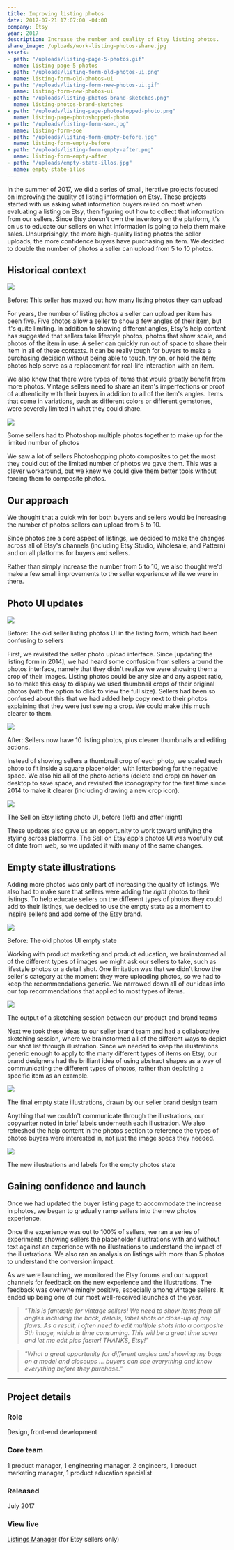 ```yaml
---
title: Improving listing photos
date: 2017-07-21 17:07:00 -04:00
company: Etsy
year: 2017
description: Increase the number and quality of Etsy listing photos.
share_image: /uploads/work-listing-photos-share.jpg
assets:
- path: "/uploads/listing-page-5-photos.gif"
  name: listing-page-5-photos
- path: "/uploads/listing-form-old-photos-ui.png"
  name: listing-form-old-photos-ui
- path: "/uploads/listing-form-new-photos-ui.gif"
  name: listing-form-new-photos-ui
- path: "/uploads/listing-photos-brand-sketches.png"
  name: listing-photos-brand-sketches
- path: "/uploads/listing-page-photoshopped-photo.png"
  name: listing-page-photoshopped-photo
- path: "/uploads/listing-form-soe.jpg"
  name: listing-form-soe
- path: "/uploads/listing-form-empty-before.jpg"
  name: listing-form-empty-before
- path: "/uploads/listing-form-empty-after.png"
  name: listing-form-empty-after
- path: "/uploads/empty-state-illos.jpg"
  name: empty-state-illos
---
```


In the summer of 2017, we did a series of small, iterative projects focused on improving the quality of listing information on Etsy. These projects started with us asking what information buyers relied on most when evaluating a listing on Etsy, then figuring out how to collect that information from our sellers. Since Etsy doesn't own the inventory on the platform, it's on us to educate our sellers on what information is going to help them make sales. Unsurprisingly, the more high-quality listing photos the seller uploads, the more confidence buyers have purchasing an item. We decided to double the number of photos a seller can upload from 5 to 10 photos.

## Historical context

<div class="jh-text-cms__img jh-text-cms__img--full-width">
  <img src="/uploads/listing-page-5-photos.gif" class="">
  <p class="jh-text-cms__img__caption">Before: This seller has maxed out how many listing photos they can upload</p>
</div>

For years, the number of listing photos a seller can upload per item has been five. Five photos allow a seller to show a few angles of their item, but it's quite limiting. In addition to showing different angles, Etsy's help content has suggested that sellers take lifestyle photos, photos that show scale, and photos of the item in use. A seller can quickly run out of space to share their item in all of these contexts. It can be really tough for buyers to make a purchasing decision without being able to touch, try on, or hold the item; photos help serve as a replacement for real-life interaction with an item.

We also knew that there were types of items that would greatly benefit from more photos. Vintage sellers need to share an item's imperfections or proof of authenticity with their buyers in addition to all of the item's angles. Items that come in variations, such as different colors or different gemstones, were severely limited in what they could share.

<div class="jh-text-cms__img jh-text-cms__img--full-width">
  <img src="/uploads/listing-page-photoshopped-photo.png" class="">
  <p class="jh-text-cms__img__caption">Some sellers had to Photoshop multiple photos together to make up for the limited number of photos</p>
</div>

We saw a lot of sellers Photoshopping photo composites to get the most they could out of the limited number of photos we gave them. This was a clever workaround, but we knew we could give them better tools without forcing them to composite photos.


## Our approach

We thought that a quick win for both buyers and sellers would be increasing the number of photos sellers can upload from 5 to 10.

Since photos are a core aspect of listings, we decided to make the changes across all of Etsy's channels (including Etsy Studio, Wholesale, and Pattern) and on all platforms for buyers and sellers.

Rather than simply increase the number from 5 to 10, we also thought we'd make a few small improvements to the seller experience while we were in there.

## Photo UI updates

<div class="jh-text-cms__img jh-text-cms__img--full-width">
  <img src="/uploads/listing-form-old-photos-ui.png">
  <p class="jh-text-cms__img__caption">Before: The old seller listing photos UI in the listing form, which had been confusing to sellers</p>
</div>

First, we revisited the seller photo upload interface. Since [updating the listing form in 2014], we had heard some confusion from sellers around the photos interface, namely that they didn't realize we were showing them a crop of their images. Listing photos could be any size and any aspect ratio, so to make this easy to display we used thumbnail crops of their original photos (with the option to click to view the full size). Sellers had been so confused about this that we had added help copy next to their photos explaining that they were just seeing a crop. We could make this much clearer to them.

<div class="jh-text-cms__img jh-text-cms__img--full-width">
  <img src="/uploads/listing-form-new-photos-ui.gif">
  <p class="jh-text-cms__img__caption">After: Sellers now have 10 listing photos, plus clearer thumbnails and editing actions.</p>
</div>

Instead of showing sellers a thumbnail crop of each photo, we scaled each photo to fit inside a square placeholder, with letterboxing for the negative space. We also hid all of the photo actions (delete and crop) on hover on desktop to save space, and revisited the iconography for the first time since 2014 to make it clearer (including drawing a new crop icon).

<div class="jh-text-cms__img jh-text-cms__img--full-width">
  <img src="/uploads/listing-form-soe.jpg" class="">
  <p class="jh-text-cms__img__caption">The Sell on Etsy listing photo UI, before (left) and after (right)</p>
</div>

These updates also gave us an opportunity to work toward unifying the styling across platforms. The Sell on Etsy app's photos UI was woefully out of date from web, so we updated it with many of the same changes.

## Empty state illustrations

Adding more photos was only part of increasing the quality of listings. We also had to make sure that sellers were adding *the right* photos to their listings. To help educate sellers on the different types of photos they could add to their listings, we decided to use the empty state as a moment to inspire sellers and add some of the Etsy brand.

<div class="jh-text-cms__img jh-text-cms__img--full-width">
  <img src="/uploads/listing-form-empty-before.jpg" class="">
  <p class="jh-text-cms__img__caption">Before: The old photos UI empty state</p>
</div>

Working with product marketing and product education, we brainstormed all of the different types of images we might ask our sellers to take, such as lifestyle photos or a detail shot. One limitation was that we didn't know the seller's category at the moment they were uploading photos, so we had to keep the recommendations generic. We narrowed down all of our ideas into our top recommendations that applied to most types of items.

<div class="jh-text-cms__img jh-text-cms__img--full-width">
  <img src="/uploads/listing-photos-brand-sketches.png">
  <p class="jh-text-cms__img__caption">The output of a sketching session between our product and brand teams</p>
</div>

Next we took these ideas to our seller brand team and had a collaborative sketching session, where we brainstormed all of the different ways to depict our shot list through illustration. Since we needed to keep the illustrations generic enough to apply to the many different types of items on Etsy, our brand designers had the brilliant idea of using abstract shapes as a way of communicating the different types of photos, rather than depicting a specific item as an example.

<div class="jh-text-cms__img jh-text-cms__img--full-width">
  <img src="/uploads/empty-state-illos.jpg" class="">
  <p class="jh-text-cms__img__caption">The final empty state illustrations, drawn by our seller brand design team</p>
</div>

Anything that we couldn't communicate through the illustrations, our copywriter noted in brief labels underneath each illustration. We also refreshed the help content in the photos section to reference the types of photos buyers were interested in, not just the image specs they needed.

<div class="jh-text-cms__img jh-text-cms__img--full-width">
  <img src="/uploads/listing-form-empty-after.png" class="">
  <p class="jh-text-cms__img__caption">The new illustrations and labels for the empty photos state</p>
</div>

## Gaining confidence and launch

Once we had updated the buyer listing page to accommodate the increase in photos, we began to gradually ramp sellers into the new photos experience. 

Once the experience was out to 100% of sellers, we ran a series of experiments showing sellers the placeholder illustrations with and without text against an experience with no illustrations to understand the impact of the illustrations. We also ran an analysis on listings with more than 5 photos to understand the conversion impact.

As we were launching, we monitored the Etsy forums and our support channels for feedback on the new experience and the illustrations. The feedback was overwhelmingly positive, especially among vintage sellers. It ended up being one of our most well-received launches of the year.


> *"This is fantastic for vintage sellers! We need to show items from all angles including the back, details, label shots or close-up of any flaws. As a result, I often need to edit multiple shots into a composite 5th image, which is time consuming. This will be a great time saver and let me edit pics faster! THANKS, Etsy!"*

> *"What a great opportunity for different angles and showing my bags on a model and closeups ... buyers can see everything and know everything before they purchase."*

---

## Project details

<div class="jh-text-cms__project-details">
	<div>
		<h3>Role</h3>
	</div>
	<div>
		<p>Design, front-end development</p>
	</div>
	<div>
		<h3>Core team</h3>
	</div>
	<div>
		<p>1 product manager, 1 engineering manager, 2 engineers, 1 product marketing manager, 1 product education specialist</p>
	</div>
	<div>
		<h3>Released</h3>
	</div>
	<div>
		<p>July 2017</p>
	</div>
	<div>
		<h3>View live</h3>
	</div>
	<div>
		<p><a href="http://etsy.com/your/shops/me/tools/listings">Listings Manager</a> (for Etsy sellers only)</p>
	</div>
</div>
